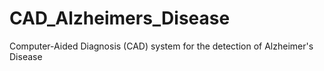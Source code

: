 # CAD_Alzheimers_Disease
Computer-Aided Diagnosis (CAD) system for the detection of Alzheimer's Disease
